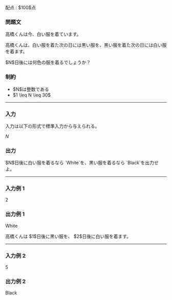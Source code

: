 
<div>

<span>

<span>

<p>
配点 : $100$点
</p>

<div>

<section>

### **問題文**

<p>
高橋くんは今、白い服を着ています。
</p>

<p>
高橋くんは、白い服を着た次の日には黒い服を、黒い服を着た次の日には白い服を着ます。
</p>

<p>
$N$日後には何色の服を着るでしょうか？
</p>

</section>

</div>

<div>

<section>

### **制約**

<ul>

<li>
$N$は整数である
</li>

<li>
$1 \leq N \leq 30$
</li>

</ul>

</section>

</div>

---

<div>

<div>

<section>

### **入力**

<p>
入力は以下の形式で標準入力から与えられる。
</p>

<div>

$N$
</div>

</section>

</div>

<div>

<section>

### **出力**

<p>
$N$日後に白い服を着るなら `White`を、黒い服を着るなら `Black`を出力せよ。
</p>

</section>

</div>

</div>

---

<div>

<section>

### **入力例 1**

<div>

2

</div>

</section>

</div>

<div>

<section>

### **出力例 1**

<div>

White

</div>

<p>
高橋くんは $1$日後に黒い服を、 $2$日後に白い服を着ます。
</p>

</section>

</div>

---

<div>

<section>

### **入力例 2**

<div>

5

</div>

</section>

</div>

<div>

<section>

### **出力例 2**

<div>

Black

</div>

</section>

</div>

</span>

</span>

</div>
